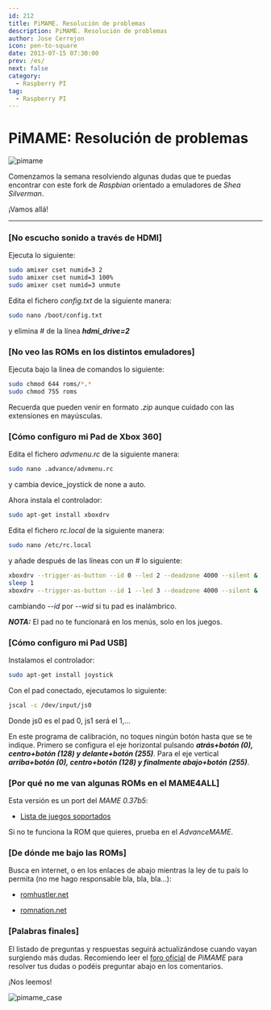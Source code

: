 ```yaml
---
id: 212
title: PiMAME. Resolución de problemas
description: PiMAME. Resolución de problemas
author: Jose Cerrejon
icon: pen-to-square
date: 2013-07-15 07:30:00
prev: /es/
next: false
category:
  - Raspberry PI
tag:
  - Raspberry PI
---
```


# PiMAME: Resolución de problemas

![pimame](/images/PiMAME.jpg)

Comenzamos la semana resolviendo algunas dudas que te puedas encontrar con este fork de *Raspbian* orientado a emuladores de *Shea Silverman*. 

¡Vamos allá!

- - -
###  [No escucho sonido a través de HDMI]

Ejecuta lo siguiente:

```bash
sudo amixer cset numid=3 2
sudo amixer cset numid=3 100%
sudo amixer cset numid=3 unmute
```

Edita el fichero *config.txt* de la siguiente manera:

```bash
sudo nano /boot/config.txt 
```

y elimina # de la línea ***hdmi_drive=2***

###  [No veo las ROMs en los distintos emuladores]

Ejecuta bajo la linea de comandos lo siguiente:

```bash
sudo chmod 644 roms/*.*
sudo chmod 755 roms
```

Recuerda que pueden venir en formato *.zip* aunque cuidado con las extensiones en mayúsculas.

###  [Cómo configuro mi Pad de Xbox 360]

Edita el fichero *advmenu.rc* de la siguiente manera:

```bash
sudo nano .advance/advmenu.rc
```

y cambia device_joystick de none a auto.

Ahora instala el controlador:

```bash
sudo apt-get install xboxdrv
```

Edita el fichero *rc.local* de la siguiente manera:

```bash
sudo nano /etc/rc.local
```

y añade después de las líneas con un # lo siguiente:

```bash
xboxdrv --trigger-as-button --id 0 --led 2 --deadzone 4000 --silent &
sleep 1
xboxdrv --trigger-as-button --id 1 --led 3 --deadzone 4000 --silent &
```

cambiando *--id* por *--wid* si tu pad es inalámbrico.

***NOTA:*** El pad no te funcionará en los menús, solo en los juegos.

###  [Cómo configuro mi Pad USB]

Instalamos el controlador:

```bash
sudo apt-get install joystick
```

Con el pad conectado, ejecutamos lo siguiente:

```bash
jscal -c /dev/input/js0
```

Donde js0 es el pad 0, js1 será el 1,...

En este programa de calibración, no toques ningún botón hasta que se te indique. Primero se configura el eje horizontal pulsando ***atrás+botón (0), centro+botón (128) y delante+botón (255)***. Para el eje vertical ***arriba+botón (0), centro+botón (128) y finalmente abajo+botón (255)***.

###  [Por qué no me van algunas ROMs en el MAME4ALL]

Esta versión es un port del *MAME 0.37b5*:

* [Lista de juegos soportados](https://code.google.com/p/imame4all/wiki/GameList)

Si no te funciona la ROM que quieres, prueba en el *AdvanceMAME*.

###  [De dónde me bajo las ROMs]

Busca en internet, o en los enlaces de abajo mientras la ley de tu país lo permita (no me hago responsable bla, bla, bla…):

* [romhustler.net](http://romhustler.net/roms/mame)

* [romnation.net](http://www.romnation.net/srv/roms/mame103.html) 

###  [Palabras finales]

El listado de preguntas y respuestas seguirá actualizándose cuando vayan surgiendo más dudas. Recomiendo leer el [foro oficial](http://pimame.org/forum/) de *PiMAME* para resolver tus dudas o podéis preguntar abajo en los comentarios.

¡Nos leemos!

![pimame_case](/images/pimame_case.jpg)